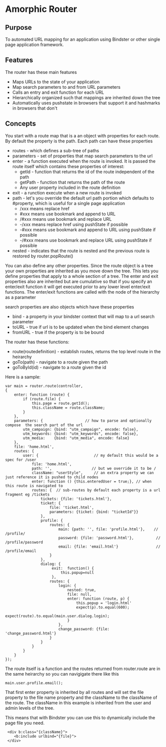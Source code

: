 # Amorphic Router

## Purpose

To automated URL mapping for an application using Bindster or other single page application framework.

## Features
The router has these main features

* Maps URLs to the state of your application
* Map search parameters to and from URL parameters
* Calls an entry and exit function for each URL
* Hierarchically organized such that mappings are inherited down the tree
* Automatically uses pushstate in browsers that support it and hashmarks in browsers that don't

## Concepts
You start with a route map that is a an object with properties for each route.  By default the property is the path.
Each path can have these properties

* routes - which defines a sub-tree of paths
* parameters - set of properties that map search parameters to the url
* enter - a function executed when the route is invoked.  It is passed the route itself which contains these properties of interest:
    * getId - function that returns the id of the route independent of the path
    * getPath - function that returns the path of the route
    * Any user property included in the route definition 
* exit - a runction execute when a new route is invoked
* path - let's you override the default url path portion which defaults to #property, which is useful for a single page application
    * /xxx means replace href
    * \#xxx means use bookmark and append to URL
    * \/\#xxx means use bookmark and replace URL
    * -/xxx means replace href using pushState if possible
    * -\#xxx means use bookmark and append to URL using pushState if possible
    * -\/\#xxx means use bookmark and replace URL using pushState if possible
* nested - indicates that the route is nested and the previous route is restored by router.popRoute()

You can also define any other properties.  Since the route object is a tree your own properties are 
inherited as you move down the tree.  This lets you define properties that apply to a whole section of
a tree.  The enter and exit properties also are inherited but are cumulative so that if you specify
an enter/exit function it will get executed prior to any lower level enter/exit functions.  The
enter/exit functions are called with the node of the hierarchy as a parameter 

search properties are also objects which have these properties
* bind - a property in your bindster context that will map to a url search parameter
* toURL - true if url is to be updated when the bind element changes
* fromURL - true if the property is to be bound 

The router has these functions:
* route(routedefinition) - establish routes, returns the top level route in the heirarchy
* goTo(path) - navigate to a route given the path
* goToById(id) - navigate to a route given the id

Here is a sample:

    var main = router.route(controller,
    {
        enter: function (route) {
            if (route.file) {
                this.page = route.getId();
                this.className = route.className;
            }
        },
        parameters: {                   // how to parse and optionally compose  the search part of the url
            utm_campaign: {bind: "utm_campaign", encode: false},
            utm_keywords: {bind: "utm_keywords", encode: false},
            utm_media:    {bind: "utm_media", encode: false}
        },
        file: 'home.html',
        routes: {
            user: {                         // my default this would be a spec for /user
                file: 'home.html',
                path: '',                  // but we override it to be /
                className: "userStyle",     // an extra property we can just reference it is pushed to child nodes
                enter: function () {this.enteredUser = true;}, // when this route is navigated to
                routes: {  // sub-routes by default each property is a url fragment eg /tickets
                    tickets: {file: 'tickets.html'},
                    ticket: {
                        file: 'ticket.html',
                        parameters: {ticket: {bind: "ticketId"}}
                    },
                    profile: {
                        routes: {
                            main: {path: '', file: 'profile.html'},    // /profile/
                            password: {file: 'password.html'},          // /profile/password
                            email: {file: 'email.html'}                 // /profile/email
                        }
                    },
                    dialog: {
                         exit:  function() {
                             this.popup=null
                         },
                        routes: {
                            login: {
                                nested: true,
                                file: null,
                                enter: function (route, p) {
                                    this.popup = 'login.html'
                                    expect(p).to.equal(600);
                                    expect(route).to.equal(main.user.dialog.login);
                                }
                            },
                            change_password: {file: 'change_password.html'}
                        }
                    }
                }
            }
        }
    });

The route itself is a function and the routes returned from router.route are in the same heirarchy so you can navigigate
there like this

    main.user.profile.email();

That first enter property is inherited by all routes and will set the file property to the file name property
and the className to the className of the route.  The className in this example is inherited from the user and
admin levels of the tree.  

This means that with Bindster you can use this to dynamically include the page file you need.

     <div b:class="{className}">
        <b:include urlbind="{file}">
     </div>
 